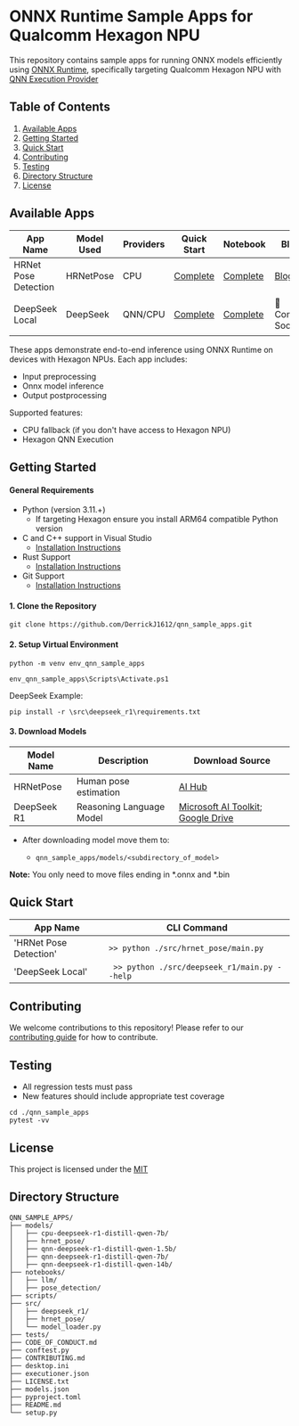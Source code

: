 # ONNX Runtime Sample Apps for Qualcomm Hexagon NPU
This repository contains sample apps for running ONNX models efficiently using [ONNX Runtime](https://onnxruntime.ai/), specifically targeting Qualcomm Hexagon NPU with [QNN Execution Provider](https://onnxruntime.ai/docs/execution-providers/QNN-ExecutionProvider.html)
## Table of Contents
1. [Available Apps](#available-apps)
2. [Getting Started](#getting-started)
3. [Quick Start](#quick-start)
4. [Contributing](#contributing)
5. [Testing](#testing)
6. [Directory Structure](#directory-structure)
7. [License](#license)

## Available Apps
| App Name | Model Used | Providers | Quick Start | Notebook | Blog | Video |
|----------|------------|-----------|-------------|----------|-------|------|
| HRNet Pose Detection | HRNetPose | CPU | [Complete](#quick-start) | [Complete](./notebooks/pose_detection/) | [Blog](https://www.qualcomm.com/developer/blog/2025/03/enable-pose-detection-snapdragon-x-elite-step-by-step-tutorial) | [Youtube](https://youtu.be/OASSOhlSpfY?si=gNJLRHAxpl4IUflv) |
| DeepSeek Local | DeepSeek | QNN/CPU | [Complete](#quick-start) | [Complete](./notebooks/llm/) | 🚧 Coming Soon  | 🎬 Coming Soon |

These apps demonstrate end-to-end inference using ONNX Runtime on devices with Hexagon NPUs. Each app includes:
- Input preprocessing
- Onnx model inference
- Output postprocessing
  
Supported features:
- CPU fallback (if you don't have access to Hexagon NPU)
- Hexagon QNN Execution

## Getting Started
#### General Requirements
- Python (version 3.11.+)
   - If targeting Hexagon ensure you install ARM64 compatible Python version
- C and C++ support in Visual Studio
   - [Installation Instructions](https://learn.microsoft.com/en-us/cpp/build/vscpp-step-0-installation?view=msvc-170)
- Rust Support
   - [Installation Instructions](https://rustup.rs/)
 - Git Support
   - [Installation Instructions](https://git-scm.com/downloads/win)
#### 1. Clone the Repository
```
git clone https://github.com/DerrickJ1612/qnn_sample_apps.git
```
#### 2. Setup Virtual Environment
```
python -m venv env_qnn_sample_apps
```
```
env_qnn_sample_apps\Scripts\Activate.ps1
```
DeepSeek Example:
```
pip install -r \src\deepseek_r1\requirements.txt
```
#### 3. Download Models
| Model Name  | Description              | Download Source                                                                                                                                                                                                            |
|-------------|--------------------------|----------------------------------------------------------------------------------------------------------------------------------------------------------------------------------------------------------------------------|
| HRNetPose   | Human pose estimation    | [AI Hub](https://aihub.qualcomm.com/compute/models/hrnet_pose?domain=Computer+Vision&useCase=Pose+Estimation)                                                                                                              |
| DeepSeek R1 | Reasoning Language Model | [Microsoft AI Toolkit](https://marketplace.visualstudio.com/items?itemName=ms-windows-ai-studio.windows-ai-studio); [Google Drive](https://drive.google.com/drive/folders/1hCopYw7rMdeOm3zV6NC2do9orzpKqAMf?usp=sharing)   | 

- After downloading model move them to: 

  - `qnn_sample_apps/models/<subdirectory_of_model>`

**Note:** You only need to move files ending in *.onnx and *.bin


## Quick Start

| App Name               | CLI Command                                  |
|------------------------|----------------------------------------------|
| 'HRNet Pose Detection' | ` >> python ./src/hrnet_pose/main.py `       |
| 'DeepSeek Local'       | ` >> python ./src/deepseek_r1/main.py --help` |

## Contributing
We welcome contributions to this repository! Please refer to our [contributing guide](CONTRIBUTING.md) for how to contribute.

## Testing
- All regression tests must pass
- New features should include appropriate test coverage
```
cd ./qnn_sample_apps
pytest -vv
```
## License
This project is licensed under the [MIT](https://github.com/DerrickJ1612/qnn_sample_apps/blob/main/LICENSE.txt)

## Directory Structure
```
QNN_SAMPLE_APPS/
├── models/
│   ├── cpu-deepseek-r1-distill-qwen-7b/
│   ├── hrnet_pose/
│   ├── qnn-deepseek-r1-distill-qwen-1.5b/
│   ├── qnn-deepseek-r1-distill-qwen-7b/
│   ├── qnn-deepseek-r1-distill-qwen-14b/
├── notebooks/
│   ├── llm/
│   ├── pose_detection/
├── scripts/
├── src/
│   ├── deepseek_r1/
│   ├── hrnet_pose/
│   └── model_loader.py
├── tests/
├── CODE_OF_CONDUCT.md
├── conftest.py
├── CONTRIBUTING.md
├── desktop.ini
├── executioner.json
├── LICENSE.txt
├── models.json
├── pyproject.toml
├── README.md
└── setup.py
```


